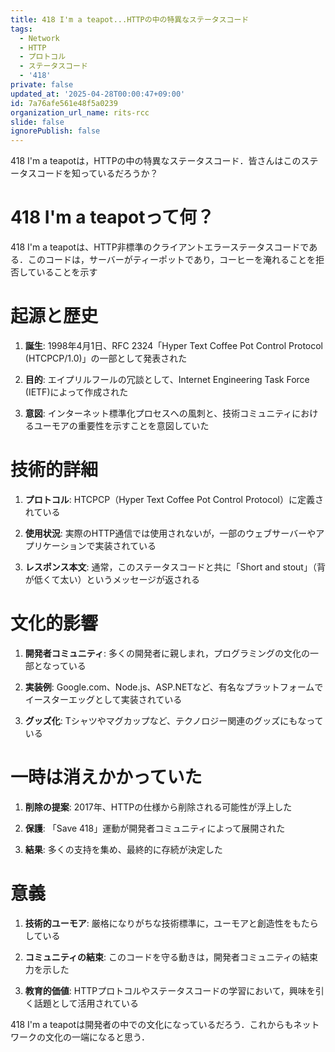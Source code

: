 ```yaml
---
title: 418 I'm a teapot...HTTPの中の特異なステータスコード
tags:
  - Network
  - HTTP
  - プロトコル
  - ステータスコード
  - '418'
private: false
updated_at: '2025-04-28T00:00:47+09:00'
id: 7a76afe561e48f5a0239
organization_url_name: rits-rcc
slide: false
ignorePublish: false
---
```

418 I'm a teapotは，HTTPの中の特異なステータスコード．皆さんはこのステータスコードを知っているだろうか？

# 418 I'm a teapotって何？

418 I'm a teapotは、HTTP非標準のクライアントエラーステータスコードである．このコードは，サーバーがティーポットであり，コーヒーを淹れることを拒否していることを示す

# 起源と歴史

1. **誕生**: 1998年4月1日、RFC 2324「Hyper Text Coffee Pot Control Protocol (HTCPCP/1.0)」の一部として発表された

2. **目的**: エイプリルフールの冗談として、Internet Engineering Task Force (IETF)によって作成された

3. **意図**: インターネット標準化プロセスへの風刺と、技術コミュニティにおけるユーモアの重要性を示すことを意図していた

# 技術的詳細

1. **プロトコル**: HTCPCP（Hyper Text Coffee Pot Control Protocol）に定義されている

2. **使用状況**: 実際のHTTP通信では使用されないが，一部のウェブサーバーやアプリケーションで実装されている

3. **レスポンス本文**: 通常，このステータスコードと共に「Short and stout」（背が低くて太い）というメッセージが返される

# 文化的影響

1. **開発者コミュニティ**: 多くの開発者に親しまれ，プログラミングの文化の一部となっている

2. **実装例**: Google.com、Node.js、ASP.NETなど、有名なプラットフォームでイースターエッグとして実装されている

3. **グッズ化**: Tシャツやマグカップなど、テクノロジー関連のグッズにもなっている

# 一時は消えかかっていた

1. **削除の提案**: 2017年、HTTPの仕様から削除される可能性が浮上した

2. **保護**: 「Save 418」運動が開発者コミュニティによって展開された

3. **結果**: 多くの支持を集め、最終的に存続が決定した

# 意義

1. **技術的ユーモア**: 厳格になりがちな技術標準に，ユーモアと創造性をもたらしている

2. **コミュニティの結束**: このコードを守る動きは，開発者コミュニティの結束力を示した

3. **教育的価値**: HTTPプロトコルやステータスコードの学習において，興味を引く話題として活用されている

418 I'm a teapotは開発者の中での文化になっているだろう．これからもネットワークの文化の一端になると思う．
